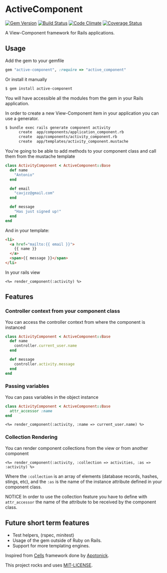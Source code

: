 # ActiveComponent
[![Gem Version](https://badge.fury.io/rb/active-component.png)](http://badge.fury.io/rb/active-component)
[![Build Status](https://travis-ci.org/TheNaoX/active_component.png?branch=master)](https://travis-ci.org/TheNaoX/active_component)
[![Code Climate](https://codeclimate.com/github/TheNaoX/active_component.png)](https://codeclimate.com/github/TheNaoX/active_component)
[![Coverage Status](https://coveralls.io/repos/TheNaoX/active_component/badge.png)](https://coveralls.io/r/TheNaoX/active_component)

A View-Component framework for Rails applications.

## Usage

Add the gem to your gemfile

```ruby
gem "active-component", :require => "active_component"
```

Or install it manually

```bash
$ gem install active-component
```

You will have accessible all the modules from the gem in your Rails application.

In order to create a new View-Component item in your application you can use a generator.

```bash
$ bundle exec rails generate component activity
      create  app/components/application_component.rb
      create  app/components/activity_component.rb
      create  app/templates/activity_component.mustache
```

You're going to be able to add methods to your component class and call them from the mustache template

```ruby
class ActivityComponent < ActiveComponent::Base
  def name
    "Antonio"
  end

  def email
    "cavjzz@gmail.com"
  end

  def message
    "Has just signed up!"
  end
end
```

And in your template:

```html
<li>
  <a href="mailto:{{ email }}">
    {{ name }}
  </a>
  <span>{{ message }}</span>
</li>
```

In your rails view

```erb
<%= render_component(:activity) %>
```

## Features

### Controller context from your component class


You can access the controller context from where the component is instanced

```ruby
class ActivityComponent < ActiveComponent::Base
  def name
    controller.current_user.name
  end

  def message
    controller.activity.message
  end
end
```

### Passing variables

You can pass variables in the object instance

```ruby
class ActivityComponent < ActiveComponent::Base
  attr_accessor :name
end
```

```erb
<%= render_component(:activity, :name => current_user.name) %>
```

### Collection Rendering

You can render component collections from the view or from another component

```erb
<%= render_component(:activity, :collection => activities, :as => :activity) %>
```

Where the `:collection` is an array of elements (database records, hashes, stings, etc), and the `:as` is the name of the instance attribute defined in your component class.

NOTICE In order to use the collection feature you have to define with `attr_accessor` the name of the attribute to be received by the component class.

## Future short term features

* Test helpers, (rspec, minitest)
* Usage of the gem outside of Ruby on Rails.
* Support for more templating engines.

Inspired from [Cells](https://github.com/apotonick/cells) framework done by [Apotonick](https://github.com/apotonick).

This project rocks and uses [MIT-LICENSE](https://github.com/TheNaoX/active_component/blob/master/MIT-LICENSE).
